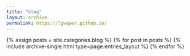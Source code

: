 ```yaml
---
title: "blog"
layout: archive
permalink: https://lgwqwer.github.io/
---
```



{% assign posts = site.categories.blog %}
{% for post in posts %} {% include archive-single.html type=page.entries_layout %} {% endfor %}